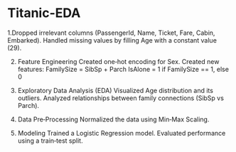 # Titanic-EDA
1.Dropped irrelevant columns (PassengerId, Name, Ticket, Fare, Cabin, Embarked).
Handled missing values by filling Age with a constant value (29).

2. Feature Engineering
Created one‑hot encoding for Sex.
Created new features:
FamilySize = SibSp + Parch
IsAlone = 1 if FamilySize == 1, else 0

3. Exploratory Data Analysis (EDA)
Visualized Age distribution and its outliers.
Analyzed relationships between family connections (SibSp vs Parch).

4. Data Pre‑Processing
Normalized the data using Min‑Max Scaling.

5. Modeling
Trained a Logistic Regression model.
Evaluated performance using a train‑test split.
